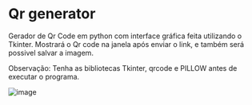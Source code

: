 # Qr generator
 Gerador de Qr Code em python com interface gráfica feita utilizando o Tkinter. Mostrará o Qr code na janela após enviar o link, e também será possivel salvar a imagem.

Observação: Tenha as bibliotecas Tkinter, qrcode e PILLOW antes de executar o programa.

![image](https://github.com/Tauan-Ray/Qr-generator/assets/137009920/4b2c4ed9-c45d-4486-8517-e65e32e374b7)
